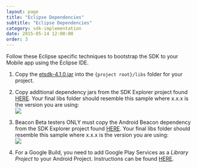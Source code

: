 ```yaml
---
layout: page
title: "Eclipse Dependencies"
subtitle: "Eclipse Dependencies"
category: sdk-implementation
date: 2015-05-14 12:00:00
order: 3
---
```


Follow these Eclipse specific techniques to bootstrap the SDK to your Mobile app using the Eclipse IDE.

1.  Copy the <a href="https://github.com/ExactTarget/JB4A-SDK-Android/blob/master/JB4A-SDK/etsdk-4.1.0.jar?raw=true" target="_blank">etsdk-4.1.0.jar</a> into the `{project root}/libs` folder for your project.

1.  Copy additional dependency jars from the SDK Explorer project found <a href="https://github.com/ExactTarget/JB4A-SDK-Android/tree/master/JB4A-SDK-Explorer/eclipse-build-google/libs" target="_blank">HERE</a>. Your final libs folder should resemble this sample where x.x.x is the version you are using:<br/>
    <img class="img-responsive" src="{{ site.baseurl }}/assets/eclipse-libs.png" />

1.  Beacon Beta testers ONLY must copy the Android Beacon dependency from the SDK Explorer project found <a href="https://github.com/ExactTarget/JB4A-SDK-Android/tree/master/JB4A-SDK-Explorer/eclipse-build-google/libs" target="_blank">HERE</a>. Your final libs folder should resemble this sample where x.x.x is the version you are using:<br/>
    <img class="img-responsive" src="{{ site.baseurl }}/assets/eclipse-libs-with-beacons.png" />

1.  For a Google Build, you need to add Google Play Services as a *Library Project* to your Android Project.  Instructions can be found <a href="http://developer.android.com/google/play-services/setup.html" target="_blank">HERE</a>.<br/>